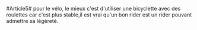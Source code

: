 #Article5#
pour le vélo, le mieux c'est d'utiliser une bicyclette avec des roulettes car c'est plus stable,il est vrai qu'un bon rider est un rider pouvant admettre sa légèreté.